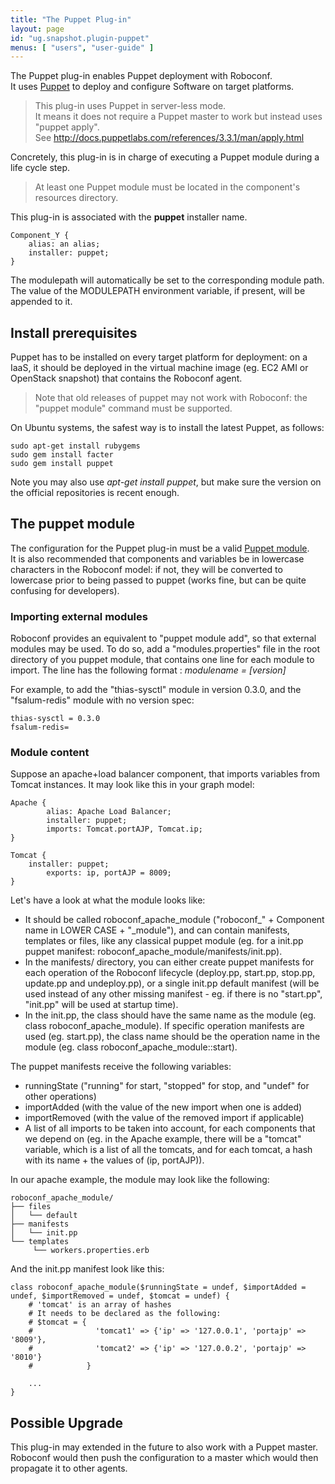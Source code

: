```yaml
---
title: "The Puppet Plug-in"
layout: page
id: "ug.snapshot.plugin-puppet"
menus: [ "users", "user-guide" ]
---
```


The Puppet plug-in enables Puppet deployment with Roboconf.  
It uses [Puppet](http://www.puppetlabs.com) to deploy and configure Software on target platforms.

> This plug-in uses Puppet in server-less mode.  
> It means it does not require a Puppet master to work but instead uses "puppet apply".  
> See http://docs.puppetlabs.com/references/3.3.1/man/apply.html

Concretely, this plug-in is in charge of executing a Puppet module during a life cycle step.

> At least one Puppet module must be located in the component's resources directory.

This plug-in is associated with the **puppet** installer name.

	Component_Y {
		alias: an alias;
		installer: puppet;
	}

The modulepath will automatically be set to the corresponding module path. The value of the MODULEPATH environment variable, if present, will be appended to it.

## Install prerequisites

Puppet has to be installed on every target platform for deployment: on a IaaS, it should be deployed in the
virtual machine image (eg. EC2 AMI or OpenStack snapshot) that contains the Roboconf agent.

> Note that old releases of puppet may not work with Roboconf: the "puppet module" command must be supported.

On Ubuntu systems, the safest way is to install the latest Puppet, as follows:

	sudo apt-get install rubygems
	sudo gem install facter
	sudo gem install puppet

Note you may also use *apt-get install puppet*, but make sure the version on the official repositories is
recent enough.


## The puppet module

The configuration for the Puppet plug-in must be a valid [Puppet module](http://docs.puppetlabs.com/learning/modules1.html).  
It is also recommended that components and variables be in lowercase characters in the Roboconf model: if not, they will be converted to lowercase prior to being passed to puppet (works fine, but can be quite confusing for developers).

### Importing external modules

Roboconf provides an equivalent to "puppet module add", so that external modules may be used.
To do so, add a "modules.properties" file in the root directory of you puppet module, that contains one line for each module to import.
The line has the following format : <i>modulename = [version]</i>

For example, to add the "thias-sysctl" module in version 0.3.0, and the "fsalum-redis" module with no version spec:

	thias-sysctl = 0.3.0
	fsalum-redis=

### Module content

Suppose an apache+load balancer component, that imports variables from Tomcat instances. It may look like this in your graph model:


	Apache {
        	alias: Apache Load Balancer;
        	installer: puppet;
        	imports: Tomcat.portAJP, Tomcat.ip;
	}
	
	Tomcat {
		installer: puppet;
        	exports: ip, portAJP = 8009;
	}


Let's have a look at what the module looks like:

* It should be called roboconf\_apache\_module ("roboconf\_" + Component name in LOWER CASE + "\_module"), and can contain manifests, templates or files, like any classical puppet module (eg. for a init.pp puppet manifest: roboconf_apache_module/manifests/init.pp).
* In the manifests/ directory, you can either create puppet manifests for each operation of the Roboconf lifecycle (deploy.pp, start.pp, stop.pp, update.pp and undeploy.pp), or a single init.pp default manifest (will be used instead of any other missing manifest - eg. if there is no "start.pp", "init.pp" will be used at startup time).
* In the init.pp, the class should have the same name as the module (eg. class roboconf_apache_module). If specific operation manifests are used (eg. start.pp), the class name should be the operation name in the module (eg. class roboconf_apache_module::start).

The puppet manifests receive the following variables:

* runningState ("running" for start, "stopped" for stop, and "undef" for other operations)
* importAdded (with the value of the new import when one is added)
* importRemoved (with the value of the removed import if applicable)
* A list of all imports to be taken into account, for each components that we depend on (eg. in the Apache example, there will be a "tomcat" variable, which is a list of all the tomcats, and for each tomcat, a hash with its name + the values of (ip, portAJP)).

In our apache example, the module may look like the following:

	roboconf_apache_module/
	├── files
	│   └── default
	├── manifests
	│   └── init.pp
	└── templates
    	 └── workers.properties.erb

And the init.pp manifest look like this:

``` puppet
class roboconf_apache_module($runningState = undef, $importAdded = undef, $importRemoved = undef, $tomcat = undef) {
	# 'tomcat' is an array of hashes
	# It needs to be declared as the following:
	# $tomcat = {
	#              'tomcat1' => {'ip' => '127.0.0.1', 'portajp' => '8009'},
	#              'tomcat2' => {'ip' => '127.0.0.2', 'portajp' => '8010'}
	#            }
	
	...
}
```

## Possible Upgrade

This plug-in may extended in the future to also work with a Puppet master.  
Roboconf would then push the configuration to a master which would then propagate it
to other agents.
